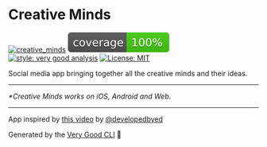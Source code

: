 # Creative Minds

[![creative_minds](https://github.com/wojtekoziol/creative_minds/actions/workflows/main.yaml/badge.svg?branch=main)](https://github.com/wojtekoziol/creative_minds/actions/workflows/main.yaml)
![coverage][coverage_badge]
[![style: very good analysis][very_good_analysis_badge]][very_good_analysis_link]
[![License: MIT][license_badge]][license_link]

Social media app bringing together all the creative minds and their ideas.

---

<!-- App screenshots -->

_\*Creative Minds works on iOS, Android and Web._

---

App inspired by [this video](https://www.youtube.com/watch?v=o7jTN4s78GQ&t=5385s&ab_channel=developedbyed) by [@developedbyed](https://github.com/developedbyed/)

Generated by the [Very Good CLI][very_good_cli_link] 🤖

[coverage_badge]: coverage_badge.svg
[license_badge]: https://img.shields.io/badge/license-MIT-blue.svg
[license_link]: https://opensource.org/licenses/MIT
[very_good_analysis_badge]: https://img.shields.io/badge/style-very_good_analysis-B22C89.svg
[very_good_analysis_link]: https://pub.dev/packages/very_good_analysis
[very_good_cli_link]: https://github.com/VeryGoodOpenSource/very_good_cli
